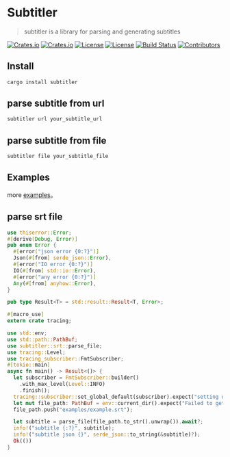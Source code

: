 # Subtitler

> subtitler is a library for parsing and generating subtitles

[![Crates.io](https://img.shields.io/crates/v/subtitler?style=flat-square)](https://crates.io/crates/subtitler)
[![Crates.io](https://img.shields.io/crates/d/subtitler?style=flat-square)](https://crates.io/crates/subtitler)
[![License](https://img.shields.io/badge/license-Apache%202.0-blue?style=flat-square)](LICENSE-APACHE)
[![License](https://img.shields.io/badge/license-MIT-blue?style=flat-square)](LICENSE-MIT)
[![Build Status](https://img.shields.io/github/actions/workflow/status/subtitle-rs/subtitler/rust.yml?branch=main&style=flat-square)](https://github.com/subtitle-rs/subtitler/actions/workflows/rust.yml?query=branch%3Amain)
[![Contributors](https://img.shields.io/github/contributors/subtitle-rs/subtitler?style=flat-square)](https://github.com/subtitle-rs/subtitler/graphs/contributors)

## Install

```sh
cargo install subtitler
```

## parse subtitle from url

```sh
subtitler url your_subtitle_url
```

## parse subtitle from file

```sh
subtitler file your_subtitle_file
```

## Examples

more [examples](https://github.com/subtitle-rs/subtitler/tree/main/examples)。

## parse srt file

```rust
use thiserror::Error;
#[derive(Debug, Error)]
pub enum Error {
  #[error("json error {0:?}")]
  Json(#[from] serde_json::Error),
  #[error("IO error {0:?}")]
  IO(#[from] std::io::Error),
  #[error("any error {0:?}")]
  Any(#[from] anyhow::Error),
}

pub type Result<T> = std::result::Result<T, Error>;

#[macro_use]
extern crate tracing;

use std::env;
use std::path::PathBuf;
use subtitler::srt::parse_file;
use tracing::Level;
use tracing_subscriber::FmtSubscriber;
#[tokio::main]
async fn main() -> Result<()> {
  let subscriber = FmtSubscriber::builder()
    .with_max_level(Level::INFO)
    .finish();
  tracing::subscriber::set_global_default(subscriber).expect("setting default subscriber failed");
  let mut file_path: PathBuf = env::current_dir().expect("Failed to get current_dir");
  file_path.push("examples/example.srt");

  let subtitle = parse_file(file_path.to_str().unwrap()).await?;
  info!("subtitle {:?}", subtitle);
  info!("subtitle json {}", serde_json::to_string(&subtitle)?);
  Ok(())
}
```
